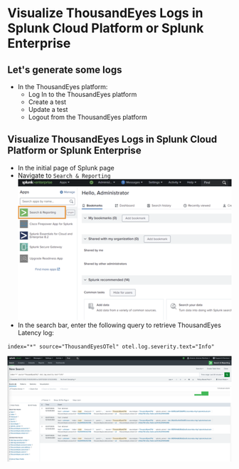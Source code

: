 # Visualize ThousandEyes Logs in Splunk Cloud Platform or Splunk Enterprise

## Let's generate some logs
- In the ThousandEyes platform:
  - Log In to the ThousandEyes platform
  - Create a test
  - Update a test
  - Logout from the ThousandEyes platform

## Visualize ThousandEyes Logs in Splunk Cloud Platform or Splunk Enterprise

- In the initial page of Splunk page
- Navigate to `Search & Reporting`
![Search](../img/splunk_core/search.png)
- In the search bar, enter the following query to retrieve ThousandEyes Latency log:
```
index="*" source="ThousandEyesOTel" otel.log.severity.text="Info"
```
![alt text](../img/splunk_core/search_logs.png)
